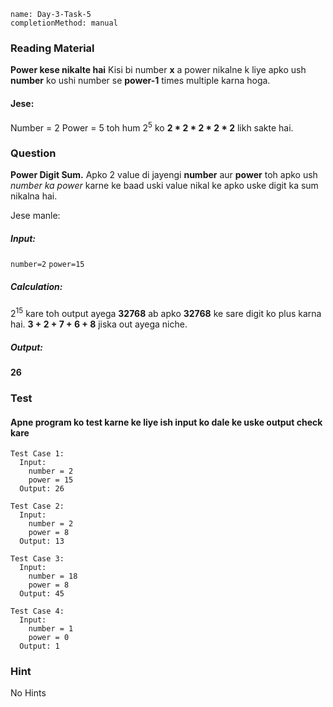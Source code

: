 ```ngMeta
name: Day-3-Task-5
completionMethod: manual
```

### Reading Material
**Power kese nikalte hai**
Kisi bi number **x** a power nikalne k liye apko ush **number** ko ushi number se **power-1** times multiple karna hoga.
#### Jese:
Number = 2
Power = 5
toh hum 2<sup>5</sup> ko **2 * 2 * 2 * 2 * 2** likh sakte hai.

### Question
**Power Digit Sum.**
Apko 2 value di jayengi **number** aur **power** toh apko ush *number ka power* karne ke baad uski value nikal ke apko uske digit ka sum nikalna hai.

Jese manle:

##### Input:
`number=2`
`power=15`
##### Calculation:
2<sup>15</sup> kare toh output ayega **32768**
ab apko **32768** ke sare digit ko plus karna hai.
**3 + 2 + 7 + 6 + 8** jiska out ayega niche.
##### Output:
**26**


### Test
#### Apne program ko test karne ke liye ish input ko dale ke uske output check kare


```
Test Case 1:
  Input:
    number = 2
    power = 15
  Output: 26
```

```
Test Case 2:
  Input:
    number = 2
    power = 8
  Output: 13
```

```
Test Case 3:
  Input:
    number = 18
    power = 8
  Output: 45
```

```
Test Case 4:
  Input:
    number = 1
    power = 0
  Output: 1
```

### Hint
No Hints
